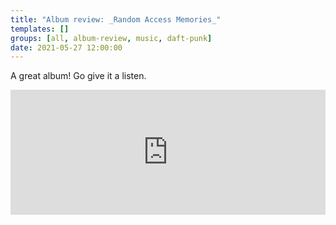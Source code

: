 ```yaml
---
title: "Album review: _Random Access Memories_"
templates: []
groups: [all, album-review, music, daft-punk]
date: 2021-05-27 12:00:00
--- 
```


A great album! Go give it a listen.

<iframe src="https://open.spotify.com/embed/album/4m2880jivSbbyEGAKfITCa" width=100% height="200" frameborder="0" allowtransparency="true" allow="encrypted-media"></iframe>

